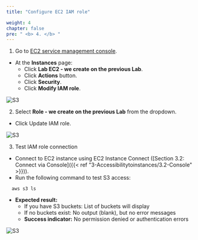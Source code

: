 ```yaml
---
title: "Configure EC2 IAM role"

weight: 4
chapter: false
pre: " <b> 4. </b> "
---
```


1. Go to [EC2 service management console](https://console.aws.amazon.com/ec2/v2/home).

- At the **Instances** page:
  - Click **Lab EC2 - we create on the previous Lab**.
  - Click **Actions** button.
  - Click **Security**.
  - Click **Modify IAM role**.

![S3](/images/4.configure-IAM-role/001-s3.png)

2. Select **Role - we create on the previous Lab** from the dropdown.
- Click Update IAM role.

![S3](/images/4.configure-IAM-role/002-s3.png)

3. Test IAM role connection

- Connect to EC2 instance using EC2 Instance Connect ([Section 3.2: Connect via Console]({{< ref "3-Accessibilitytoinstances/3.2-Console" >}})).
- Run the following command to test S3 access:

```
  aws s3 ls
```

- **Expected result:**
  - If you have S3 buckets: List of buckets will display
  - If no buckets exist: No output (blank), but no error messages
  - **Success indicator:** No permission denied or authentication errors

![S3](/images/4.configure-IAM-role/003-s3.png)